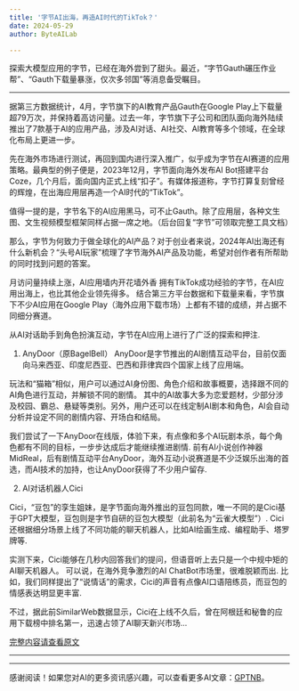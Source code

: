 ```yaml
---
title: '字节AI出海，再造AI时代的TikTok？'
date: 2024-05-29
author: ByteAILab

---
```


探索大模型应用的字节，已经在海外尝到了甜头。最近，“字节Gauth碾压作业帮”、“Gauth下载量暴涨，仅次多邻国”等消息备受瞩目。

---
据第三方数据统计，4月，字节旗下的AI教育产品Gauth在Google Play上下载量超79万次，并保持着高访问量。过去一年，字节旗下子公司和团队面向海外陆续推出了7款基于AI的应用产品，涉及AI对话、AI社交、AI教育等多个领域，在全球化布局上更进一步。

先在海外市场进行测试，再回到国内进行深入推广，似乎成为字节在AI赛道的应用策略。最典型的例子便是，2023年12月，字节面向海外发布AI Bot搭建平台Coze，几个月后，面向国内正式上线“扣子”。有媒体报道称，字节打算复刻曾经的辉煌，在出海应用层再造一个AI时代的“TikTok”。

值得一提的是，字节名下的AI应用黑马，可不止Gauth。除了应用层，各种文生图、文生视频模型框架同样占据一席之地。（后台回复“字节”可领取完整工具文档）

那么，字节为何致力于做全球化的AI产品？对于创业者来说，2024年AI出海还有什么新机会？“头号AI玩家”梳理了字节海外AI产品及功能，希望对创作者有所帮助的同时找到问题的答案。

月访问量持续上涨，AI应用墙内开花墙外香
拥有TikTok成功经验的字节，在AI应用出海上，也比其他企业领先得多。
结合第三方平台数据和下载量来看，字节旗下不少AI应用在Google Play（海外应用下载市场）上都有不错的成绩，并占据不同细分赛道。

从AI对话助手到角色扮演互动，字节在AI应用上进行了广泛的探索和押注.
1. AnyDoor（原BagelBell）
AnyDoor是字节推出的AI剧情互动平台，目前仅面向马来西亚、印度尼西亚、巴西和菲律宾四个国家上线了应用端。

玩法和“猫箱”相似，用户可以通过AI身份图、角色介绍和故事概要，选择跟不同的AI角色进行互动，并解锁不同的剧情。
其中的AI故事大多为恋爱题材，少部分涉及校园、霸总、悬疑等类别。另外，用户还可以在线定制AI剧本和角色，AI会自动分析并设定不同的剧情内容、开场白和结局。

我们尝试了一下AnyDoor在线版，体验下来，有点像和多个AI玩剧本杀，每个角色都有不同的目标，一步步达成后才能继续推进剧情.
前有AI小说创作神器MidReal，后有剧情互动平台AnyDoor，海外互动小说赛道是不少泛娱乐出海的首选，而AI技术的加持，也让AnyDoor获得了不少用户留存.

2. AI对话机器人Cici

Cici，“豆包”的孪生姐妹，是字节面向海外推出的豆包同款，唯一不同的是Cici基于GPT大模型，豆包则是字节自研的豆包大模型（此前名为“云雀大模型”）.
Cici还根据细分场景上线了不同功能的聊天机器人，比如AI绘画生成、编程助手、塔罗牌等.

实测下来，Cici能够在几秒内回答我们的提问，但语音听上去只是一个中规中矩的AI聊天机器人。
可以说，在海外竞争激烈的AI ChatBot市场里，很难脱颖而出.
比如，我们同样提出了“说情话”的需求，Cici的声音有点像AI口语陪练员，而豆包的情感表达明显更丰富.

不过，据此前SimilarWeb数据显示，Cici在上线不久后，曾在阿根廷和秘鲁的应用下载榜中排名第一，迅速占领了AI聊天新兴市场...

[完整内容请查看原文](https://www.aixinzhijie.com/article/6845498)

---
---
感谢阅读！如果您对AI的更多资讯感兴趣，可以查看更多AI文章：[GPTNB](https://gptnb.com)。